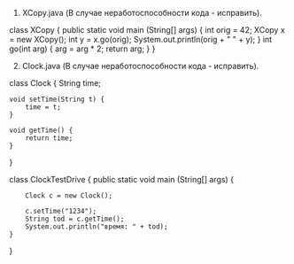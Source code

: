 1. XCopy.java (В случае неработоспособности кода - исправить). 

class XCopy {
	public static void main (String[] args) {
		int orig = 42;
		XCopy x = new XCopy();
		int y = x.go(orig); 
		System.out.println(orig + " " + y);
		}
	int go(int arg) {
		arg = arg * 2;
		return arg;
	}
}




2. Clock.java (В случае неработоспособности кода - исправить).

class Clock {
	String time;

	void setTime(String t) {
		time = t;
	}
	
	void getTime() {
		return time;
	}
}

class ClockTestDrive {
	public static void main (String[] args) {
		
		Clock c = new Clock();

		c.setTime("1234");
		String tod = c.getTime();
		System.out.println("время: " + tod);
	}
}
